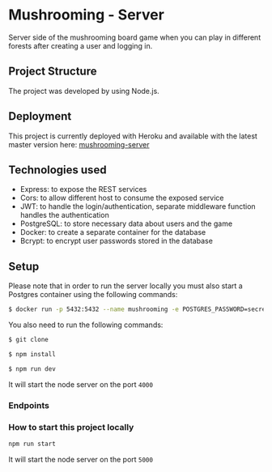 # Mushrooming - Server
Server side of the mushrooming board game when you can play in different forests after creating a user and logging in.

## Project Structure
The project was developed by using Node.js.

## Deployment 
This project is currently deployed with Heroku and available with the latest master version here: [mushrooming-server](https://mushrooming-server.herokuapp.com)

    
## Technologies used
- Express: to expose the REST services
- Cors: to allow different host to consume the exposed service
- JWT: to handle the login/authentication, separate middleware function handles the authentication
- PostgreSQL: to store necessary data about users and the game
- Docker: to create a separate container for the database
- Bcrypt: to encrypt user passwords stored in the database

## Setup
Please note that in order to run the server locally you must also start a Postgres container
using the following commands:

```bash
$ docker run -p 5432:5432 --name mushrooming -e POSTGRES_PASSWORD=secret -d postgres
```
You also need to run the following commands:

```bash
$ git clone
```
```bash
$ npm install
```
```bash
$ npm run dev
```

It will start the node server on the port `4000`

### Endpoints




### How to start this project locally
```sh 
npm run start
```
It will start the node server on the port `5000`

